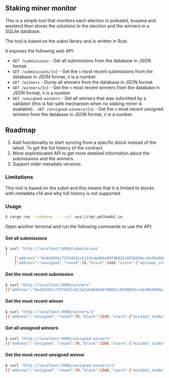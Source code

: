 ## Staking miner monitor

This is a simple tool that monitors each election in polkadot, kusama and westend 
then stores the solutions to the election and the winners in a SQLite database.

The tool is based on the subxt library and is written in Rust.

It exposes the following web API:

- `GET /submissions` - Get all submissions from the database in JSON format.
- `GET /submissions/{n}` - Get the `n` most recent submissions from the database in JSON format, n is a number.
- `GET /winners` - Dump all winners from the database in JSON format.
- `GET /winners/{n}` - Get the `n` most recent winners from the database in JSON format, n is a number.
- `GET /unsigned-winners` - Get all winners that was submitted by a validator (this is fail-safe mechanism when no staking miner is available).
. `GET /unsigned-winners/{n}` - Get the `n` most recent unsigned winners from the database in JSON format, n is a number.

## Roadmap

1. Add functionality to start syncing from a specific block instead of the latest. To get the full history of the contract.
2. More sophisticated API to get more detailed information about the submissions and the winners.
3. Support older metadata versions.

### Limitations

This tool is based on the subxt and this means that it is limited to blocks with metadata v14
and why full history is not supported.


### Usage

```bash
$ cargo run --release -- --url wss://rpc.polkadot.io
```

Open another terminal and run the following commands to use the API:

#### Get all submissions

```bash
$ curl "http://localhost:9999/submissions"
[
    {"address":"0xd43593c715fdd31c61141abd04a99fd6822c8558854ccde39a5684e7a56da27d","round":74,"block":1451,"score":{"minimal_stake":100000000000000,"sum_stake":100000000000000,"sum_stake_squared":10000000000000000000000000000}},{"address":"0xd43593c715fdd31c61141abd04a99fd6822c8558854ccde39a5684e7a56da27d","round":75,"block":1471,"score":{"minimal_stake":100000000000000,"sum_stake":100000000000000,"sum_stake_squared":10000000000000000000000000000}},
    {"address":"unsigned","round":76,"block":1499,"score":{"minimal_stake":100000000000000,"sum_stake":100000000000000,"sum_stake_squared":10000000000000000000000000000}},{"address":"unsigned","round":77,"block":1519,"score":{"minimal_stake":100000000000000,"sum_stake":100000000000000,"sum_stake_squared":10000000000000000000000000000}}]%
```

#### Get the most recent submission

```bash
$ curl "http://localhost:9999/winners"
[{"address":"0xd43593c715fdd31c61141abd04a99fd6822c8558854ccde39a5684e7a56da27d","round":74,"block":1468,"score":{"minimal_stake":100000000000000,"sum_stake":100000000000000,"sum_stake_squared":10000000000000000000000000000}},{"address":"0xd43593c715fdd31c61141abd04a99fd6822c8558854ccde39a5684e7a56da27d","round":75,"block":1488,"score":{"minimal_stake":100000000000000,"sum_stake":100000000000000,"sum_stake_squared":10000000000000000000000000000}},{"address":"unsigned","round":76,"block":1508,"score":{"minimal_stake":100000000000000,"sum_stake":100000000000000,"sum_stake_squared":10000000000000000000000000000}},{"address":"unsigned","round":77,"block":1528,"score":{"minimal_stake":100000000000000,"sum_stake":100000000000000,"sum_stake_squared":10000000000000000000000000000}}]%
```

#### Get the most recent winner

```bash
$ curl "http://localhost:9999/winners/1"
[{"address":"unsigned","round":78,"block":1548,"score":{"minimal_stake":100000000000000,"sum_stake":100000000000000,"sum_stake_squared":10000000000000000000000000000}}]%
```

#### Get all unsigned winners

```bash
$ curl "http://localhost:9999/unsigned-winners"
[{"address":"unsigned","round":76,"block":1508,"score":{"minimal_stake":100000000000000,"sum_stake":100000000000000,"sum_stake_squared":10000000000000000000000000000}},{"address":"unsigned","round":77,"block":1528,"score":{"minimal_stake":100000000000000,"sum_stake":100000000000000,"sum_stake_squared":10000000000000000000000000000}},{"address":"unsigned","round":78,"block":1548,"score":{"minimal_stake":100000000000000,"sum_stake":100000000000000,"sum_stake_squared":10000000000000000000000000000}}]%
```

#### Get the most recent unsigned winner

```bash
$ curl "http://localhost:9999/unsigned-winners/1"
[{"address":"unsigned","round":79,"block":1568,"score":{"minimal_stake":100000000000000,"sum_stake":100000000000000,"sum_stake_squared":10000000000000000000000000000}}]%
```